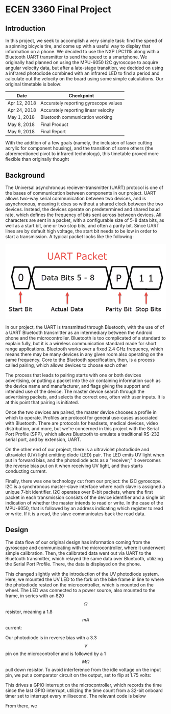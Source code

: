 # ECEN 3360 Final Project

## Introduction

In this project, we seek to accomplish a very simple task: find the speed of a spinning bicycle tire, and come up with a useful way to display that information on a phone. We decided to use the NXP LPC1115 along with a Bluetooth UART transmitter to send the speed to a smartphone. We originally had planned on using the MPU-6050 I2C gyroscope to acquire angular velocity data, but after a late-stage transition, we decided on using a infrared photodiode combined with an infrared LED to find a period and calculate out the velocity on the board using some simple calculations. Our original timetable is below:

| Date         | Checkpoint                            |
| ------------ | ------------------------------------- |
| Apr 12, 2018 | Accurately reporting gyroscope values |
| Apr 24, 2018 | Accurately reporting linear velocity  |
| May 1, 2018  | Bluetooth communication working       |
| May 8, 2018  | Final Product                         |
| May 9, 2018  | Final Report                          |

With the addition of a few goals (namely, the inclusion of laser cutting acrylic for component housing), and the transition of some others (the aforementioned pivot to infrared technology), this timetable proved more flexible than originally thought

## Background

The Universal asynchronous reciever-transmitter (UART) protocol is one of the bases of communication between components in our project. UART allows two-way serial communication between two devices, and is asynchronous, meaning it does so without a shared clock between the two devices. Instead, the devices operate on predetermined and shared baud rate, which defines the frequency of bits sent across between devices. All characters are sent in a packet, with a configurable size of 5-8 data bits, as well as a start bit, one or two stop bits, and often a parity bit. Since UART lines are by default high voltage, the start bit needs to be low in order to start a transmission. A typical packet looks like the following:

![UART-Packet.png](UART-Packet.png)

In our project, the UART is transmitted through Bluetooth, with the use of of a UART Bluetooth transmitter as an intermediary between the Android phone and the microcontroller. Bluetooth is too complicated of a standard to explain fully, but it is a wireless communication standard made for short range applications. Bluetooth works over a fixed 2.4 GHz frequency, which means there may be many devices in any given room also operating on the same frequency. Core to the Bluetooth specification, then, is a process called pairing, which allows devices to choose each other

The process that leads to pairing starts with one or both devices advertising, or putting a packet into the air containing information such as the device name and manufacturer, and flags giving the support and intended use of the device. The master device search through the advertising packets, and selects the correct one, often with user inputs. It is at this point that pairing is initiated.

Once the two devices are paired, the master device chooses a profile in which to operate. Profiles are protocol for general use-cases associated with Bluetooth. There are protocols for headsets, medical devices, video distribution, and more, but we're concerned in this project with the Serial Port Profile (SPP), which allows Bluetooth to emulate a traditional RS-232 serial port, and by extension, UART.

On the other end of our project, there is a ultraviolet photodiode and ultraviolet (UV) light emitting diode (LED) pair. The LED emits UV light when put in forward bias, and the photodiode acts as a "receiver;" it overcomes the reverse bias put on it when receiving UV light, and thus starts conducting current.

Finally, there was one technology cut from our project: the I2C gyroscope. I2C is a synchronous master-slave interface where each slave is assigned a unique 7-bit identifier. I2C operates over 8-bit packets, where the first packet in each transmission consists of the device identifier and a single bit indication of whether the master intends to read or write. In the case of the MPU-6050, that is followed by an address indicating which register to read or write. If it is a read, the slave communicates back the read data.

## Design

The data flow of our original design has information coming from the gyroscope and communicating with the microcontroller, where it underwent simple calibration. Then, the calibrated data went out via UART to the Bluetooth transmitter, which relayed the same data over Bluetooth, utilizing the Serial Port Profile. There, the data is displayed on the phone.

This changed slightly with the introduction of the UV photodiode system. Here, we mounted the UV LED to the fork on the bike frame in line to where the photodiode rested on the microcontroller, which is mounted on the wheel. The LED was connected to a power source, also mounted to the frame, in series with an 820 $$\Omega$$ resistor, meaning a 1.8 $$mA$$ current:



Our photodiode is in reverse bias with a 3.3 $$V$$ pin on the microcontroller and is followed by a 1 $$M\Omega$$ pull down resistor. To avoid interference from the idle voltage on the input pin, we put a comparator circuit on the output, set to flip at 1.75 volts:



This drives a GPIO interrupt on the microcontroller, which records the time since the last GPIO interrupt, utilizing the time count from a 32-bit onboard timer set to interrupt every millisecond. The relevant code is below



From there, we 

